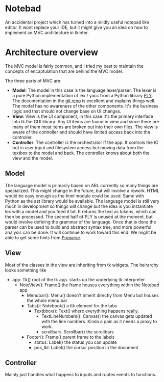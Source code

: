 # Notebad
An accidental project which has turned into a mildly useful notepad like editor. It wont replace your IDE, but it might give you an idea on how to implement an MVC architecture in tkinter. 


# Architecture overview

The MVC model is fairly common, and I tried my best to maintain the concepts of encaptulation that are behind the MVC model.

The three parts of MVC are:

- **Model**: The model in this case is the language lexer/parser. The lexer is a pure Python implementation of lex / yacc from a Python library [PLY](https://www.dabeaz.com/ply/). The documentation in the [git repo](https://github.com/dabeaz/ply) is excellent and explains things well. The model has no awareness of the other components. It's the business logic and that should not change base on UI changes.
- **View**: View is the UI component, in this case it's the primary interface into tk the GUI library. Any UI items are found in view and since there are many of them most items are broken out into their own files. The view is aware of the controller and should have limited access back into the controller. 
- **Controller**: The controller is the orchestrator if the app. It controls the IO but in user input and filesystem access but moving data from the textbox to the model and back. The controller knows about both the view and the model. 


## Model

The language model is primarily based on ABL currently so many things are specialized. This might change in the future, but will involve a rework. HTML would be easy enough as the html module could be used. Same with Python as the ast library would be available. The language model is still very much in development so things will change but the idea is you instantiate lex with a model and you feed it txt. It returns the text as tokens, which can then be processed. The second half of PLY is unused at the moment, but would involve defining the grammar of the language. Once that is done the parser can be used to build and abstract syntax tree, and more powerful analysis can be done. It will continue to work toward this end. We might be able to get some hints from [Proparse](https://github.com/consultingwerk/proparse). 

## View

Most of the classes in the view are inheriting from tk widgets. The heirarchy looks something like

- app: Tk() root of the tk app. starts up the underlying tk interpreter
  - NoteView(): Frame() the frame houses everything within the Notebad app 
    - Menubar(): Menu() doesn't inherit directly from Menu but houses the whole menu bar
    - Tabs(): Notebook() a ttk element for the tabs
      - Textbbox(): Text() where everything happens really. 
        - TextLineNumbers(): Canvas() the canvas gets updated with the line numbers. Kinda a pain as it needs a proxy to work. 
        - scrollbars: Scrollbar() the scrollbars 
    - Footer(): Frame() parent frame to the labels
      - status: Label() the status you can update
      - pos_lbl: Label() the cursor position in the document


## Controller

Mainly just handles what happens to inputs and routes events to functions. 